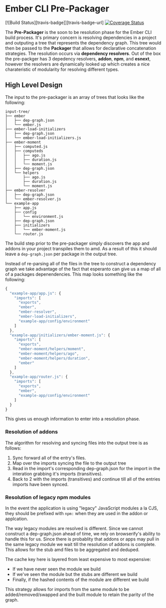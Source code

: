 # Ember CLI Pre-Packager

[![Build Status][travis-badge]][travis-badge-url] [![Coverage Status](https://coveralls.io/repos/chadhietala/ember-cli-pre-packager/badge.svg?branch=coveralls)](https://coveralls.io/r/chadhietala/ember-cli-pre-packager?branch=coveralls)

The __Pre-Packager__ is the soon to be resolution phase for the Ember CLI build process. It's primary concern is resolving dependencies in a project and outputing a tree that represents the dependency graph.  This tree would then be passed to the __Packager__ that allows for declarative concatenation strategies. The resolution occurs via __dependency resolvers__. Out of the box the pre-packger has 3 depedency resolvers, __addon__, __npm__, and __esnext__, however the resolvers are dynamically looked up which creates a nice charateristic of modularity for resolving different types.

## High Level Design

The input to the pre-packager is an array of trees that looks like the following:

```
input-tree/
├── ember
│   ├── dep-graph.json
│   └── ember.js
├── ember-load-initializers
│   ├── dep-graph.json
│   └── ember-load-initializers.js
├── ember-moment
│   ├── computed.js
│   ├── computeds
│   │   ├── ago.js
│   │   ├── duration.js
│   │   └── moment.js
│   ├── dep-graph.json
│   └── helpers
│       ├── ago.js
│       ├── duration.js
│       └── moment.js
├── ember-resolver
│   ├── dep-graph.json
│   └── ember-resolver.js
└── example-app
    ├── app.js
    ├── config
    │   └── environment.js
    ├── dep-graph.json
    ├── initializers
    │   └── ember-moment.js
    └── router.js
```

The build step prior to the pre-packager simply discovers the app and addons in your project transpiles them to amd. As a result of this it should leave a `dep-graph.json` per package in the output tree.

Instead of re-parsing all of the files in the tree to construct a dependency graph we take advantage of the fact that esperanto can give us a map of all of a packages depenendencies.  This map looks something like the following:

```js
{
  "example-app/app.js": {
    "imports": [
      "exports",
      "ember",
      "ember-resolver",
      "ember-load-initializers",
      "example-app/config/environment"
    ]
  },
  "example-app/initializers/ember-moment.js": {
    "imports": [
      "exports",
      "ember-moment/helpers/moment",
      "ember-moment/helpers/ago",
      "ember-moment/helpers/duration",
      "ember"
    ]
  },
  "example-app/router.js": {
    "imports": [
      "exports",
      "ember",
      "example-app/config/environment"
    ]
  }
}
```

This gives us enough information to enter into a resolution phase.

### Resolution of addons

The algorithm for resolving and syncing files into the output tree is as follows:

1. Sync forward all of the entry's files.
2. Map over the imports syncing the file to the output tree
3. Read in the import's corresponding dep-graph.json for the import in the interation grabbing it's imports (transitives).
4. Back to 2 with the imports (transitives) and continue till all of the entries imports have been synced.

### Resolution of legacy npm modules

In the event the application is using "legacy" JavaScript modules a la CJS, they should be prefixed with `npm:` when they are used in the addon or applcation.

The way legacy modules are resolved is different. Since we cannot construct a dep-graph.json ahead of time, we rely on browserify's ability to handle this for us. Since there is probablity that addons or apps may pull in the same legacy module we wait till the resolution of addons is complete. This allows for the stub amd files to be aggregated and deduped.

The cache key here is layered from least expensive to most expensive:

- If we have never seen the module we build
- If we've seen the module but the stubs are different we build
- Finally, if the hashed contents of the module are different we build

This strategy allows for imports from the same module to be added/removed/swapped and the built module to retain the parity of the graph.
